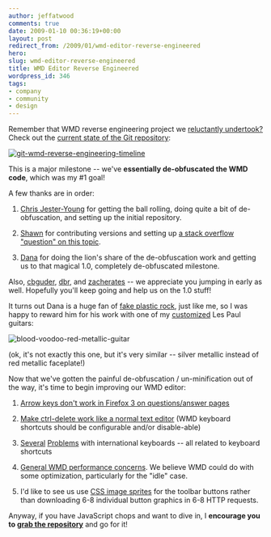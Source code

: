 ```yaml
---
author: jeffatwood
comments: true
date: 2009-01-10 00:36:19+00:00
layout: post
redirect_from: /2009/01/wmd-editor-reverse-engineered
hero: 
slug: wmd-editor-reverse-engineered
title: WMD Editor Reverse Engineered
wordpress_id: 346
tags:
- company
- community
- design
---
```



Remember that WMD reverse engineering project we [reluctantly undertook?](http://blog.stackoverflow.com/2008/12/reverse-engineering-the-wmd-editor/) Check out the [current state of the Git repository](http://github.com/cky/wmd/network):



[![git-wmd-reverse-engineering-timeline](https://i.stack.imgur.com/uKxVQ.png)](http://github.com/cky/wmd/network)



This is a major milestone -- we've **essentially de-obfuscated the WMD code**, which was my #1 goal!



A few thanks are in order:







  1. [Chris Jester-Young](http://stackoverflow.com/users/13/chris-jester-young) for getting the ball rolling, doing quite a bit of de-obfuscation, and setting up the initial repository.

  2. [Shawn](http://stackoverflow.com/users/26/shawn) for contributing versions and setting up [a stack overflow "question" on this topic](http://stackoverflow.com/questions/406132/reverse-engineering-the-wmd-editor).

  3. [Dana](http://stackoverflow.com/users/3161/dana) for doing the lion's share of the de-obfuscation work and getting us to that magical 1.0, completely de-obfuscated milestone.




Also, [cbguder](http://stackoverflow.com/users/2119/can-berk-g252der), [dbr](http://stackoverflow.com/users/745/dbr), and [zacherates](http://stackoverflow.com/users/2603/zacherates) -- we appreciate you jumping in early as well. Hopefully you'll keep going and help us on the 1.0 stuff!



It turns out Dana is a huge fan of [fake plastic rock](http://www.fakeplasticrock.com/), just like me, so I was happy to reward him for his work with one of my [customized](http://www.fakeplasticrock.com/2008/11/09/guitar-hero-world-tour-guitar-the-best-fake-plastic-axe-ever/) Les Paul guitars:



![blood-voodoo-red-metallic-guitar](/images/wordpress/bloodvoodooguitarjx81.jpg)



(ok, it's not exactly this one, but it's very similar -- silver metallic instead of red metallic faceplate!)



Now that we've gotten the painful de-obfuscation / un-minification out of the way, it's time to begin improving our WMD editor:




  1. [Arrow keys don't work in Firefox 3 on questions/answer pages](http://stackoverflow.uservoice.com/pages/general/suggestions/14681-arrow-keys-don-t-work-on-question-answers-pages)

  2. [Make ctrl-delete work like a normal text editor](http://stackoverflow.uservoice.com/pages/general/suggestions/16598-make-ctrl-delete-work-like-a-normal-text-editor) (WMD keyboard shortcuts should be configurable and/or disable-able)

  3. [Several](http://stackoverflow.uservoice.com/pages/general/suggestions/19254-disabled-characters-in-editor) [Problems](http://stackoverflow.uservoice.com/pages/general/suggestions/38866-fix-the-backslash-in-the-markdown-editor) with international keyboards -- all related to keyboard shortcuts

  4. [General WMD performance concerns](http://stackoverflow.uservoice.com/pages/general/suggestions/86059-improve-performance-of-so-on-firefox3-on-windows). We believe WMD could do with some optimization, particularly for the "idle" case.

  5. I'd like to see us use [CSS image sprites](http://www.alistapart.com/articles/sprites) for the toolbar buttons rather than downloading 6-8 individual button graphics in 6-8 HTTP requests.




Anyway, if you have JavaScript chops and want to dive in, I **encourage you to [grab the repository](http://code.google.com/p/wmd-new/)** and go for it!

